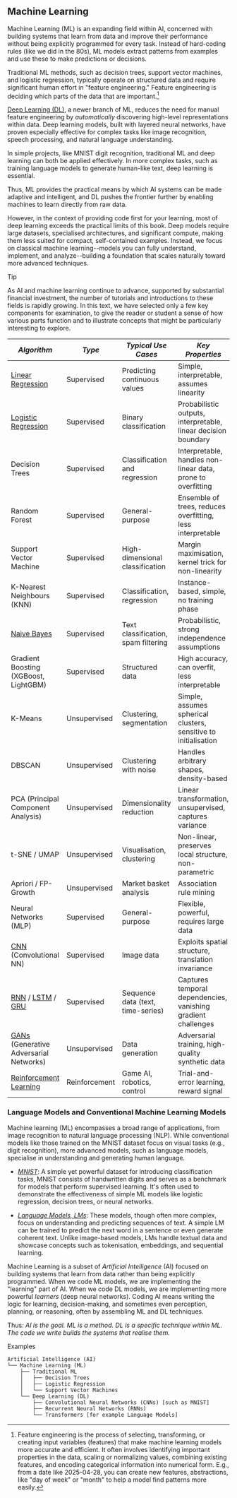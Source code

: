 
## Machine Learning

Machine Learning (ML) is an expanding field within AI, concerned with building systems that learn
from data and improve their performance without being explicitly programmed for every task. Instead
of hard-coding rules (like we did in the 80s), ML models extract patterns from examples and use
these to make predictions or decisions.

Traditional ML methods, such as decision trees, support vector machines, and logistic regression,
typically operate on structured data and require significant human effort in "feature engineering."
Feature engineering is deciding which parts of the data that are important.[^feature]

[^feature]: Feature engineering is the process of selecting, transforming, or creating input
variables (features) that make machine learning models more accurate and efficient. It often
involves identifying important properties in the data, scaling or normalizing values, combining
existing features, and encoding categorical information into numerical form.
E.g., from a date like 2025-04-28, you can create new features, abstractions, like "day of week"
or "month" to help a model find patterns more easily.

[Deep Learning (DL)](./DEEP.md), a newer branch of ML, reduces the need for manual feature
engineering by *automatically* discovering high-level representations within data. Deep learning
models, built with layered neural networks, have proven especially effective for complex tasks
like image recognition, speech processing, and natural language understanding.

In simple projects, like MNIST digit recognition, traditional ML and deep learning can both be
applied effectively. In more complex tasks, such as training language models to generate human-like
text, deep learning is essential.

Thus, ML provides the practical means by which AI systems can be made adaptive and intelligent,
and DL pushes the frontier further by enabling machines to learn directly from raw data.

However, in the context of providing code first for your learning, most of deep learning exceeds
the practical limits of this book. Deep models require large datasets, specialised architectures,
and significant compute, making them less suited for compact, self-contained examples. Instead,
we focus on classical machine learning--models you can fully understand, implement, and
analyze--building a foundation that scales naturally toward more advanced techniques.


> [!TIP]
> As AI and machine learning continue to advance, supported by substantial financial investment,
> the number of tutorials and introductions to these fields is rapidly growing. In this text,
> we have selected only a few key components for examination, to give the reader or student a
> sense of how various parts function and to illustrate concepts that might be particularly
> interesting to explore.

| *Algorithm* | *Type* | *Typical Use Cases* | *Key Properties* |
|---|---|---|---|
| [Linear Regression](./linear/) | Supervised | Predicting continuous values | Simple, interpretable, assumes linearity |
| [Logistic Regression](./logistic/) | Supervised | Binary classification | Probabilistic outputs, interpretable, linear decision boundary |
| Decision Trees             | Supervised         | Classification and regression    | Interpretable, handles non-linear data, prone to overfitting    |
| Random Forest              | Supervised         | General-purpose                  | Ensemble of trees, reduces overfitting, less interpretable      |
| Support Vector Machine     | Supervised         | High-dimensional classification  | Margin maximisation, kernel trick for non-linearity             |
| K-Nearest Neighbours (KNN) | Supervised         | Classification, regression       | Instance-based, simple, no training phase                       |
| [Naive Bayes](./bayes/) | Supervised | Text classification, spam filtering | Probabilistic, strong independence assumptions |
| Gradient Boosting (XGBoost, LightGBM) | Supervised | Structured data             | High accuracy, can overfit, less interpretable                    |
| K-Means                    | Unsupervised       | Clustering, segmentation         | Simple, assumes spherical clusters, sensitive to initialisation |
| DBSCAN                     | Unsupervised       | Clustering with noise            | Handles arbitrary shapes, density-based                         |
| PCA (Principal Component Analysis) | Unsupervised | Dimensionality reduction     | Linear transformation, unsupervised, captures variance            |
| t-SNE / UMAP               | Unsupervised       | Visualisation, clustering        | Non-linear, preserves local structure, non-parametric           |
| Apriori / FP-Growth        | Unsupervised       | Market basket analysis           | Association rule mining                                         |
| Neural Networks (MLP)      | Supervised         | General-purpose                  | Flexible, powerful, requires large data                         |
| [CNN](./mnist/cnn.py) (Convolutional NN) | Supervised | Image data | Exploits spatial structure, translation invariance |
| [RNN](./rnn/) / [LSTM](./rnn/) / [GRU](./rnn/) | Supervised | Sequence data (text, time-series) | Captures temporal dependencies, vanishing gradient challenges |
| [GANs](./gan/) (Generative Adversarial Networks) | Unsupervised | Data generation | Adversarial training, high-quality synthetic data |
| [Reinforcement Learning](./../../../ch03/tictactoe/README.md) | Reinforcement | Game AI, robotics, control  | Trial-and-error learning, reward signal |


### Language Models and Conventional Machine Learning Models

Machine learning (ML) encompasses a broad range of applications, from image recognition to natural
language processing (NLP). While conventional models like those trained on the MNIST dataset focus
on visual tasks (e.g., digit recognition), more advanced models, such as language models, specialise
in understanding and generating human language.

- *[MNIST](./mnist/)*: A simple yet powerful dataset for introducing classification tasks, MNIST consists
of handwritten digits and serves as a benchmark for models that perform supervised learning. It's often
used to demonstrate the effectiveness of simple ML models like logistic regression, decision trees,
or neural networks.

- *[Language Models, LMs](./lm/)*: These models, though often more complex, focus on understanding and
predicting sequences of text. A simple LM can be trained to predict the next word in a sentence or even
generate coherent text. Unlike image-based models, LMs handle textual data and showcase concepts
such as tokenisation, embeddings, and sequential learning.

Machine Learning is a subset of *Artificial Intelligence* (AI) focused on building systems that learn from
data rather than being explicitly programmed. When we code ML models, we are implementing the "learning"
part of AI. When we code DL models, we are implementing more powerful *learners* (deep neural networks).
Coding AI means writing the logic for learning, decision-making, and sometimes even perception, planning,
or reasoning, often by assembling ML and DL techniques.

Thus: *AI is the goal. ML is a method. DL is a specific technique within ML. The code we write builds
the systems that realise them.*

Examples
```
Artificial Intelligence (AI)
└── Machine Learning (ML)
    ├── Traditional ML
    │   ├── Decision Trees
    │   ├── Logistic Regression
    │   └── Support Vector Machines
    └── Deep Learning (DL)
        ├── Convolutional Neural Networks (CNNs) [such as MNIST]
        ├── Recurrent Neural Networks (RNNs)
        └── Transformers [for example Language Models]
```

